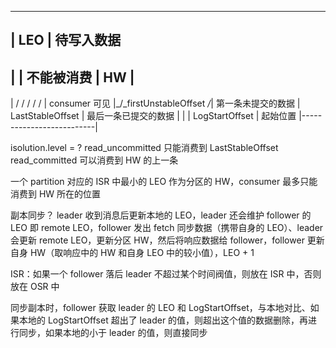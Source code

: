 ----------------------------
|        LEO               | 待写入数据
----------------------------
|                          | 不能被消费
|        HW                | 
----------------------------
| /    /     /     /     / | consumer 可见 
|_/_firstUnstableOffset _/_| 第一条未提交的数据
|    LastStableOffset      | 最后一条已提交的数据
|                          |
|     LogStartOffset       | 起始位置
|--------------------------|


isolution.level = ?
read_uncommitted 只能消费到 LastStableOffset
read_committed 可以消费到 HW 的上一条


一个 partition 对应的 ISR 中最小的 LEO 作为分区的 HW，consumer 最多只能消费到 HW 所在的位置

副本同步？
leader 收到消息后更新本地的 LEO，leader 还会维护 follower 的 LEO 即 remote LEO，follower 发出 fetch 同步数据（携带自身的 LEO）、leader 会更新 remote LEO，更新分区 HW，然后将响应数据给 follower，follower 更新自身 HW（取响应中的 HW 和自身 LEO 中的较小值），LEO + 1

ISR：如果一个 follower 落后 leader 不超过某个时间阀值，则放在 ISR 中，否则放在 OSR 中

同步副本时，follower 获取 leader 的 LEO 和 LogStartOffset，与本地对比、如果本地的 LogStartOffset 超出了 leader 的值，则超出这个值的数据删除，再进行同步，如果本地的小于 leader 的值，则直接同步
